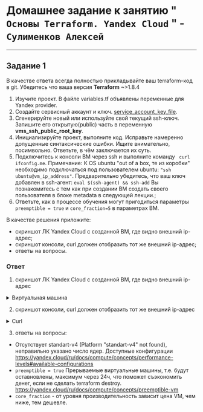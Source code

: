 # Домашнее задание к занятию " `Основы Terraform. Yandex Cloud` " - `Сулименков Алексей`

---

## Задание 1

В качестве ответа всегда полностью прикладывайте ваш terraform-код в git.
Убедитесь что ваша версия **Terraform** ~>1.8.4

1. Изучите проект. В файле variables.tf объявлены переменные для Yandex provider.
2. Создайте сервисный аккаунт и ключ. [service_account_key_file](https://terraform-provider.yandexcloud.net).
3. Сгенерируйте новый или используйте свой текущий ssh-ключ. Запишите его открытую(public) часть в переменную **vms_ssh_public_root_key**.
4. Инициализируйте проект, выполните код. Исправьте намеренно допущенные синтаксические ошибки. Ищите внимательно, посимвольно. Ответьте, в чём заключается их суть.
5. Подключитесь к консоли ВМ через ssh и выполните команду ` curl ifconfig.me`.
   Примечание: К OS ubuntu "out of a box, те из коробки" необходимо подключаться под пользователем ubuntu: `"ssh ubuntu@vm_ip_address"`. Предварительно убедитесь, что ваш ключ добавлен в ssh-агент: `eval $(ssh-agent) && ssh-add` Вы познакомитесь с тем как при создании ВМ создать своего пользователя в блоке metadata в следующей лекции.;
6. Ответьте, как в процессе обучения могут пригодиться параметры `preemptible = true` и `core_fraction=5` в параметрах ВМ.

В качестве решения приложите:

- скриншот ЛК Yandex Cloud с созданной ВМ, где видно внешний ip-адрес;
- скриншот консоли, curl должен отобразить тот же внешний ip-адрес;
- ответы на вопросы.

### Ответ

1. скриншот ЛК Yandex Cloud с созданной ВМ, где видно внешний ip-адрес

<details> <summary>Виртуальная машина</summary>

![task1](https://github.com/biparasite/TER-HW02/blob/main/task_1.1.png "task1")

 </details>

2. скриншот консоли, curl должен отобразить тот же внешний ip-адрес

<details> <summary>Curl</summary>

![task1](https://github.com/biparasite/TER-HW02/blob/main/task_1.2.png "task1")

 </details>

3. ответы на вопросы:

- Отсутствует standart-v4 (Platform "standart-v4" not found), неправильно указано число ядер. Доступные конфигурации https://yandex.cloud/ru/docs/compute/concepts/performance-levels#available-configurations
- `preemptible = true` Прерываемые виртуальные машины, т.е. будут оставновлены, максимум через 24ч, что поможет съэкономить денег, если не сделать terraform destroy. https://yandex.cloud/ru/docs/compute/concepts/preemptible-vm
- `core_fraction` - от уровня производительность зависит цена VM, чем ниже, тем дешевле.
